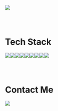 <img src="https://capsule-render.vercel.app/api?type=waving&color=0:8E97FD,100:a82da8&height=300&section=header&text=Hi🥰%20I'm%20Ji%20Eun%20Lee&fontSize=70&fontColor=ffffff" />

<br/><br/>

<h1>Tech Stack</h1>

<img src="https://img.shields.io/badge/HTML5-E34F26?style=flat-square&logo=HTML5&logoColor=white"/><img src="https://img.shields.io/badge/CSS3-1572B6?style=flat-square&logo=CSS3&logoColor=white"/><img src="https://img.shields.io/badge/JavaScript-F7DF1E?style=flat-square&logo=JavaScript&logoColor=white"/><img src="https://img.shields.io/badge/Node.js-339933?style=flat-square&logo=Node.js&logoColor=white"/><img src="https://img.shields.io/badge/TypeScript-3178C6?style=flat-square&logo=TypeScript&logoColor=white"/><img src="https://img.shields.io/badge/MongoDB-47A248?style=flat-square&logo=MongoDB&logoColor=white"/><img src="https://img.shields.io/badge/Express-000000?style=flat-square&logo=Express&logoColor=white"/><img src="https://img.shields.io/badge/React-61DAFB?style=flat-square&logo=React&logoColor=white"/><img src="https://img.shields.io/badge/jQuery-0769AD?style=flat-square&logo=jQuery&logoColor=white"/>

<br/><br/>

<h1>Contact Me</h1>
<img src="https://capsule-render.vercel.app/api?type=waving&color=0:8E97FD,100:a82da8&height=100&section=footer&text=ijieun0123@gmail.com&fontSize=40&fontColor=ffffff" />
